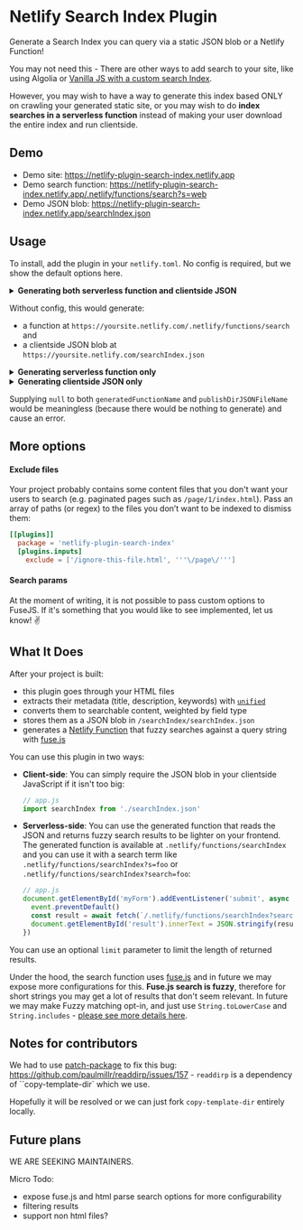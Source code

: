 # Netlify Search Index Plugin

Generate a Search Index you can query via a static JSON blob or a Netlify Function!

You may not need this - There are other ways to add search to your site, like using Algolia or [Vanilla JS with a custom search Index](https://www.hawksworx.com/blog/adding-search-to-a-jamstack-site/).

However, you may wish to have a way to generate this index based ONLY on crawling your generated static site, or you may wish to do **index searches in a serverless function** instead of making your user download the entire index and run clientside.

## Demo

- Demo site: https://netlify-plugin-search-index.netlify.app
- Demo search function: https://netlify-plugin-search-index.netlify.app/.netlify/functions/search?s=web
- Demo JSON blob: https://netlify-plugin-search-index.netlify.app/searchIndex.json

## Usage

To install, add the plugin in your `netlify.toml`. No config is required, but we show the default options here.

<details>
<summary><b>Generating both serverless function and clientside JSON</b></summary>

```toml
[build]
  functions = 'functions' # must specify a functions folder for this to work
[[plugins]]
  package = 'netlify-plugin-search-index'
  # all inputs are optional, we just show you the defaults below
  # [plugins.inputs]
    # exclude = ["/ignore-this-file.html"] # don't index this file
    # generatedFunctionName = 'search' # change the name of generated folder in case of conflicts, use `null` to turn off
    # publishDirJSONFileName = 'searchIndex' # also use null to turn off
```

</details>

Without config, this would generate:

- a function at `https://yoursite.netlify.com/.netlify/functions/search` and
- a clientside JSON blob at `https://yoursite.netlify.com/searchIndex.json`

<details>
<summary><b>Generating serverless function only</b></summary>
  
To use this plugin only for the generated serveless function, supply `null` to the `publishDirJSONFileName`:

```toml
[[plugins]]
  package = 'netlify-plugin-search-index'
  [plugins.inputs]
    generatedFunctionName = 'mySearchFunction'
    publishDirJSONFileName = 'null'
```

This would generate a Netlify function at `https://yoursite.netlify.com/.netlify/functions/mySearchFunction` which you can query with `https://yoursite.netlify.com/.netlify/functions/mySearchFunction?search=foo`.

</details>

<details>
<summary><b>Generating clientside JSON only</b></summary>

To use this plugin only for the clientside JSON file, supply `null` to the `generatedFunctionName`:

```toml
[[plugins]]
  package = 'netlify-plugin-search-index'
  [plugins.inputs]
    generatedFunctionName = 'null'
    publishDirJSONFileName = 'mySearchIndex' # you can use / to nest in a directory
```

This would generate a clientside JSON at `https://yoursite.netlify.com/mySearchIndex.json`.

</details>

Supplying `null` to both `generatedFunctionName` and `publishDirJSONFileName` would be meaningless (because there would be nothing to generate) and cause an error.

## More options

#### Exclude files

Your project probably contains some content files that you don't want your users to search (e.g. paginated pages such as `/page/1/index.html`). Pass an array of paths (or regex) to the files you don’t want to be indexed to dismiss them:

```toml
[[plugins]]
  package = 'netlify-plugin-search-index'
  [plugins.inputs]
    exclude = ['/ignore-this-file.html', '''\/page\/''']
```

#### Search params

At the moment of writing, it is not possible to pass custom options to FuseJS.
If it's something that you would like to see implemented, let us know! ✌️


## What It Does

After your project is built:

- this plugin goes through your HTML files
- extracts their metadata (title, description, keywords) with [`unified`](https://unifiedjs.com/)
- converts them to searchable content, weighted by field type
- stores them as a JSON blob in `/searchIndex/searchIndex.json`
- generates a [Netlify Function](https://docs.netlify.com/functions/overview/?utm_source=twitter&utm_medium=laddersblog-swyx&utm_campaign=devex) that fuzzy searches against a query string with [fuse.js](https://fusejs.io/)

You can use this plugin in two ways:

- **Client-side**: You can simply require the JSON blob in your clientside JavaScript if it isn't too big:
    ```js
    // app.js
    import searchIndex from './searchIndex.json'
    ```
- **Serverless-side**: You can use the generated function that reads the JSON and returns fuzzy search results to be lighter on your frontend. The generated function is available at `.netlify/functions/searchIndex` and you can use it with a search term like `.netlify/functions/searchIndex?s=foo` or `.netlify/functions/searchIndex?search=foo`:
    ```js
    // app.js
    document.getElementById('myForm').addEventListener('submit', async event => {
      event.preventDefault()
      const result = await fetch(`/.netlify/functions/searchIndex?search=${event.target.searchText.value}&limit=25`).then(x => x.json())
      document.getElementById('result').innerText = JSON.stringify(result, null, 2)
    })
    ```

You can use an optional `limit` parameter to limit the length of returned results.

Under the hood, the search function uses [fuse.js](https://fusejs.io/) and in future we may expose more configurations for this. **Fuse.js search is fuzzy**, therefore for short strings you may get a lot of results that don't seem relevant. In future we may make Fuzzy matching opt-in, and just use `String.toLowerCase` and `String.includes` - [please see more details here](https://github.com/sw-yx/netlify-plugin-search-index/issues/19).

## Notes for contributors

We had to use [patch-package](https://github.com/ds300/patch-package) to fix this bug: https://github.com/paulmillr/readdirp/issues/157 - `readdirp` is a dependency of ``copy-template-dir` which we use.

Hopefully it will be resolved or we can just fork `copy-template-dir` entirely locally.

## Future plans

WE ARE SEEKING MAINTAINERS.

Micro Todo:
- expose fuse.js and html parse search options for more configurability
- filtering results
- support non html files?
